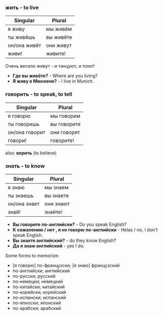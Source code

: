 ### **жить** - to live

| Singular | Plural |
| ------------- | ------------- |
| я живу | мы живём |
| ты живёшь | вы живёте |
| он/она живёт | они живут |
| живи! | живите! |

Очень весело живут - и танцуют, и поют!

- **Где вы живёте?** -  Where are you living?
- **Я живу в Мюнхене?** - I live in Munich.

### **говорить** - to speak, to tell

| Singular | Plural |
| ------------- | ------------- |
| я говорю | мы говорим |
| ты говоришь | вы говорите |
| он/она говорит | они говорят |
| говори! | говорите! |

also: **верить** (to believe)

### **знать** - to know

| Singular | Plural |
| ------------- | ------------- |
| я знаю | мы знаем |
| ты знаешь | вы знаете |
| он/она знает | они знают |
| знай! | знайте! |

- **Вы говорите по-английски?** - Do you speak English?
- **К сожалению / нет , я не говорю по-английски** - Helas / no, I don't speak English.
- **Вы знаете английский?** - do they know English?
- **Да я знаю английский** - yes I do.

Some forms to memorize:

* [я говорю] по-французски; [я знаю] французский
* по-английски; английский
* по-русски; русский
* по-немецки; немецкий
* по-китайски; китайский
* по-корейски; корейский
* по-испански; испанский
* по-япноски; японский
* по-арабски; арабский


